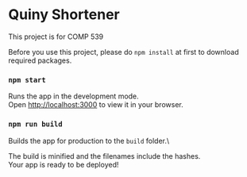 # Quiny Shortener

This project is for COMP 539

Before you use this project, please do `npm install` at first to download\
required packages.

### `npm start`

Runs the app in the development mode.\
Open [http://localhost:3000](http://localhost:3000) to view it in your browser.

### `npm run build`

Builds the app for production to the `build` folder.\

The build is minified and the filenames include the hashes.\
Your app is ready to be deployed!
